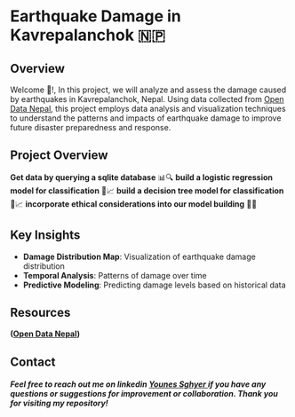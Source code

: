 # Earthquake Damage in Kavrepalanchok 🇳🇵

## Overview

Welcome 👋!, In this project, we will analyze and assess the damage caused by earthquakes in Kavrepalanchok, Nepal. Using data collected from [Open Data Nepal](https://opendatanepal.com/), this project employs data analysis and visualization techniques to understand the patterns and impacts of earthquake damage to improve future disaster preparedness and response.

## Project Overview

**Get data by querying a sqlite database** 📊🔍
**build a logistic regression model for classification** 🔨📈
**build a decision tree model for classification** 🌳📈
**incorporate ethical considerations into our model building** 🤝🧠


## Key Insights

- **Damage Distribution Map**: Visualization of earthquake damage distribution
- **Temporal Analysis**: Patterns of damage over time
- **Predictive Modeling**: Predicting damage levels based on historical data



## Resources

**([Open Data Nepal](https://opendatanepal.com/))**


## Contact

##### Feel free to reach out me on linkedin <a href="https://www.linkedin.com/in/younes-sghyer-08144119b/"> Younes Sghyer </a> if you have any questions or suggestions for improvement or collaboration. Thank you for visiting my repository!
